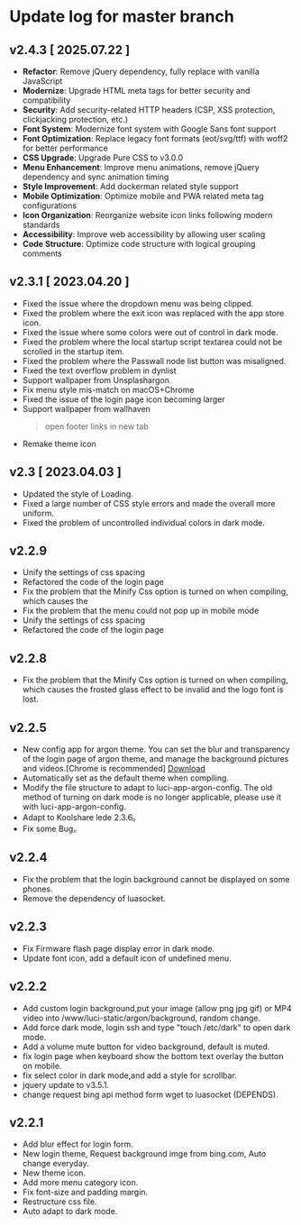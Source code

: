 # Update log for master branch

## v2.4.3 [ 2025.07.22 ]

- **Refactor**: Remove jQuery dependency, fully replace with vanilla JavaScript
- **Modernize**: Upgrade HTML meta tags for better security and compatibility
- **Security**: Add security-related HTTP headers (CSP, XSS protection, clickjacking protection, etc.)
- **Font System**: Modernize font system with Google Sans font support
- **Font Optimization**: Replace legacy font formats (eot/svg/ttf) with woff2 for better performance
- **CSS Upgrade**: Upgrade Pure CSS to v3.0.0
- **Menu Enhancement**: Improve menu animations, remove jQuery dependency and sync animation timing
- **Style Improvement**: Add dockerman related style support
- **Mobile Optimization**: Optimize mobile and PWA related meta tag configurations
- **Icon Organization**: Reorganize website icon links following modern standards
- **Accessibility**: Improve web accessibility by allowing user scaling
- **Code Structure**: Optimize code structure with logical grouping comments

## v2.3.1 [ 2023.04.20 ]

- Fixed the issue where the dropdown menu was being clipped.
- Fixed the problem where the exit icon was replaced with the app store icon.
- Fixed the issue where some colors were out of control in dark mode.
- Fixed the problem where the local startup script textarea could not be scrolled in the startup item.
- Fixed the problem where the Passwall node list button was misaligned.
- Fixed the text overflow problem in dynlist 
- Support wallpaper from Unsplashargon
- Fix menu style mis-match on macOS+Chrome
- Fixed the issue of the login page icon becoming larger
- Support wallpaper from wallhaven
  > open footer links in new tab
- Remake theme icon

## v2.3 [ 2023.04.03 ]

- Updated the style of Loading.
- Fixed a large number of CSS style errors and made the overall more uniform.
- Fixed the problem of uncontrolled individual colors in dark mode.

## v2.2.9

- Unify the settings of css spacing
- Refactored the code of the login page
- Fix the problem that the Minify Css option is turned on when compiling, which causes the
- Fix the problem that the menu could not pop up in mobile mode
- Unify the settings of css spacing
- Refactored the code of the login page

## v2.2.8

- Fix the problem that the Minify Css option is turned on when compiling, which causes the frosted glass effect to be invalid and the logo font is lost.

## v2.2.5

- New config app for argon theme. You can set the blur and transparency of the login page of argon theme, and manage the background pictures and videos.[Chrome is recommended] [Download](https://github.com/jerrykuku/luci-app-argon-config/releases/download/v0.8-beta/luci-app-argon-config_0.8-beta_all.ipk)
- Automatically set as the default theme when compiling.
- Modify the file structure to adapt to luci-app-argon-config. The old method of turning on dark mode is no longer applicable, please use it with luci-app-argon-config.
- Adapt to Koolshare lede 2.3.6。
- Fix some Bug。

## v2.2.4

- Fix the problem that the login background cannot be displayed on some phones.
- Remove the dependency of luasocket.

## v2.2.3

- Fix Firmware flash page display error in dark mode.
- Update font icon, add a default icon of undefined menu.

## v2.2.2

- Add custom login background,put your image (allow png jpg gif) or MP4 video into /www/luci-static/argon/background, random change.
- Add force dark mode, login ssh and type "touch /etc/dark" to open dark mode.
- Add a volume mute button for video background, default is muted.
- fix login page when keyboard show the bottom text overlay the button on mobile.
- fix select color in dark mode,and add a style for scrollbar.
- jquery update to v3.5.1.
- change request bing api method form wget to luasocket (DEPENDS).

## v2.2.1

- Add blur effect for login form.
- New login theme, Request background imge from bing.com, Auto change everyday.
- New theme icon.
- Add more menu category icon.
- Fix font-size and padding margin.
- Restructure css file.
- Auto adapt to dark mode.
